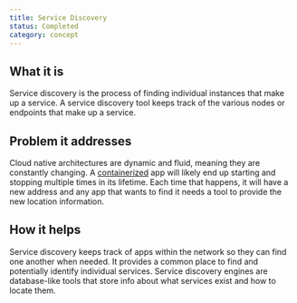 ```yaml
---
title: Service Discovery
status: Completed
category: concept
---
```


## What it is

Service discovery is the process of finding individual instances that make up a service. A service discovery tool keeps track of the various nodes or endpoints that make up a service. 

## Problem it addresses

Cloud native architectures are dynamic and fluid, meaning they are constantly changing. A [containerized](/containerization/) app will likely end up starting and stopping multiple times in its lifetime. Each time that happens, it will have a new address and any app that wants to find it needs a tool to provide the new location information. 

## How it helps

Service discovery keeps track of apps within the network so they can find one another when needed. It provides a common place to find and potentially identify individual services. Service discovery engines are database-like tools that store info about what services exist and how to locate them.
